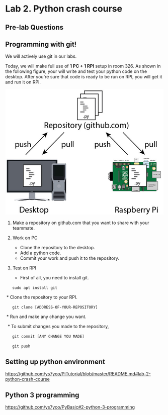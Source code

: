 # Lab 2. Python crash course

## Pre-lab Questions

## Programming with git!

We will actively use git in our labs. 

Today, we will make full use of **1 PC + 1 RPI** setup in room 326.
As shown in the following figure, your will write and test your python code on the desktop. After you're sure that code is ready to be run on RPI, you will get it and run it on RPI.
    
![image of git setting](images/git.jpg)
    
1. Make a repository on github.com that you want to share with your teammate.

2. Work on PC
   * Clone the repository to the desktop.
   * Add a python code.
   * Commit your work and push it to the repository.
        
3. Test on RPI

   * First of all, you need to install git.

   ```
   sudo apt install git
   ```

   * Clone the repository to your RPI.

   ```
   git clone [ADDRESS-OF-YOUR-REPOSITORY]
   ```

   * Run and make any change you want.

   * To submit changes you made to the repository,

   ```
   git commit [ANY CHANGE YOU MADE]
   ```

   ```
   git push
   ```

## Setting up python environment
https://github.com/ys7yoo/PiTutorial/blob/master/README.md#lab-2-python-crash-course

## Python 3 programming
https://github.com/ys7yoo/PyBasic#2-python-3-programming
